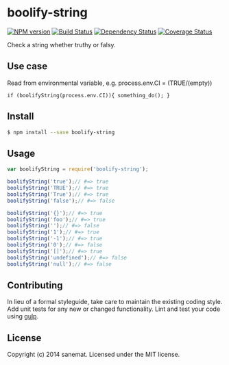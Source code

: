 # boolify-string
[![NPM version][npm-image]][npm-url] [![Build Status][travis-image]][travis-url] [![Dependency Status][daviddm-url]][daviddm-image] [![Coverage Status][coveralls-image]][coveralls-url]

Check a string whether truthy or falsy.

## Use case
  Read from environmental variable, e.g. process.env.CI = (TRUE/(empty))
```
if (boolifyString(process.env.CI)){ something_do(); }
```

## Install

```bash
$ npm install --save boolify-string
```


## Usage

```javascript
var boolifyString = require('boolify-string');

boolifyString('true');// #=> true
boolifyString('TRUE');// #=> true
boolifyString('True');// #=> true
boolifyString('false');// #=> false

boolifyString('{}');// #=> true
boolifyString('foo');// #=> true
boolifyString('');// #=> false
boolifyString('1');// #=> true
boolifyString('-1');// #=> true
boolifyString('0');// #=> false
boolifyString('[]');// #=> true
boolifyString('undefined');// #=> false
boolifyString('null');// #=> false
```

## Contributing

In lieu of a formal styleguide, take care to maintain the existing coding style. Add unit tests for any new or changed functionality. Lint and test your code using [gulp](http://gulpjs.com/).


## License

Copyright (c) 2014 sanemat. Licensed under the MIT license.



[npm-url]: https://npmjs.org/package/boolify-string
[npm-image]: https://badge.fury.io/js/boolify-string.svg
[travis-url]: https://travis-ci.org/sanemat/node-boolify-string
[travis-image]: https://travis-ci.org/sanemat/node-boolify-string.svg?branch=master
[daviddm-url]: https://david-dm.org/sanemat/node-boolify-string.svg?theme=shields.io
[daviddm-image]: https://david-dm.org/sanemat/node-boolify-string
[coveralls-url]: https://coveralls.io/r/sanemat/node-boolify-string
[coveralls-image]: https://coveralls.io/repos/sanemat/node-boolify-string/badge.png
